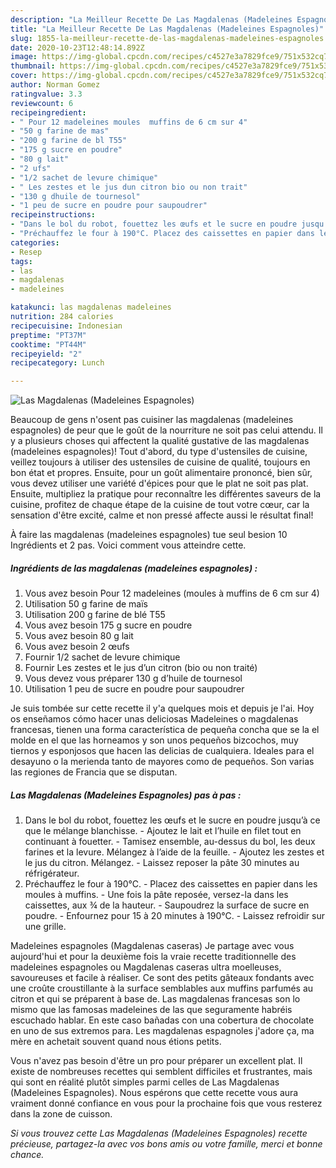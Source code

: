 ```yaml
---
description: "La Meilleur Recette De Las Magdalenas (Madeleines Espagnoles)"
title: "La Meilleur Recette De Las Magdalenas (Madeleines Espagnoles)"
slug: 1855-la-meilleur-recette-de-las-magdalenas-madeleines-espagnoles
date: 2020-10-23T12:48:14.892Z
image: https://img-global.cpcdn.com/recipes/c4527e3a7829fce9/751x532cq70/las-magdalenas-madeleines-espagnoles-photo-principale-de-la-recette.jpg
thumbnail: https://img-global.cpcdn.com/recipes/c4527e3a7829fce9/751x532cq70/las-magdalenas-madeleines-espagnoles-photo-principale-de-la-recette.jpg
cover: https://img-global.cpcdn.com/recipes/c4527e3a7829fce9/751x532cq70/las-magdalenas-madeleines-espagnoles-photo-principale-de-la-recette.jpg
author: Norman Gomez
ratingvalue: 3.3
reviewcount: 6
recipeingredient:
- " Pour 12 madeleines moules  muffins de 6 cm sur 4"
- "50 g farine de mas"
- "200 g farine de bl T55"
- "175 g sucre en poudre"
- "80 g lait"
- "2 ufs"
- "1/2 sachet de levure chimique"
- " Les zestes et le jus dun citron bio ou non trait"
- "130 g dhuile de tournesol"
- "1 peu de sucre en poudre pour saupoudrer"
recipeinstructions:
- "Dans le bol du robot, fouettez les œufs et le sucre en poudre jusqu’à ce que le mélange blanchisse. Ajoutez le lait et l’huile en filet tout en continuant à fouetter. Tamisez ensemble, au-dessus du bol, les deux farines et la levure. Mélangez à l’aide de la feuille. Ajoutez les zestes et le jus du citron. Mélangez. Laissez reposer la pâte 30 minutes au réfrigérateur."
- "Préchauffez le four à 190°C. Placez des caissettes en papier dans les moules à muffins. Une fois la pâte reposée, versez-la dans les caissettes, aux ¾ de la hauteur. Saupoudrez la surface de sucre en poudre. Enfournez pour 15 à 20 minutes à 190°C. Laissez refroidir sur une grille."
categories:
- Resep
tags:
- las
- magdalenas
- madeleines

katakunci: las magdalenas madeleines 
nutrition: 284 calories
recipecuisine: Indonesian
preptime: "PT37M"
cooktime: "PT44M"
recipeyield: "2"
recipecategory: Lunch

---
```



![Las Magdalenas (Madeleines Espagnoles)](https://img-global.cpcdn.com/recipes/c4527e3a7829fce9/751x532cq70/las-magdalenas-madeleines-espagnoles-photo-principale-de-la-recette.jpg)

Beaucoup de gens n'osent pas cuisiner las magdalenas (madeleines espagnoles) de peur que le goût de la nourriture ne soit pas celui attendu. Il y a plusieurs choses qui affectent la qualité gustative de las magdalenas (madeleines espagnoles)! Tout d'abord, du type d'ustensiles de cuisine, veillez toujours à utiliser des ustensiles de cuisine de qualité, toujours en bon état et propres. Ensuite, pour un goût alimentaire prononcé, bien sûr, vous devez utiliser une variété d'épices pour que le plat ne soit pas plat. Ensuite, multipliez la pratique pour reconnaître les différentes saveurs de la cuisine, profitez de chaque étape de la cuisine de tout votre cœur, car la sensation d'être excité, calme et non pressé affecte aussi le résultat final!

<!--inarticleads1-->

À faire las magdalenas (madeleines espagnoles) tue seul besion 10 Ingrédients et 2 pas. Voici comment vous atteindre cette.

##### Ingrédients de las magdalenas (madeleines espagnoles) :

1. Vous avez besoin  Pour 12 madeleines (moules à muffins de 6 cm sur 4)
1. Utilisation 50 g farine de maïs
1. Utilisation 200 g farine de blé T55
1. Vous avez besoin 175 g sucre en poudre
1. Vous avez besoin 80 g lait
1. Vous avez besoin 2 œufs
1. Fournir 1/2 sachet de levure chimique
1. Fournir  Les zestes et le jus d’un citron (bio ou non traité)
1. Vous devez vous préparer 130 g d’huile de tournesol
1. Utilisation 1 peu de sucre en poudre pour saupoudrer


Je suis tombée sur cette recette il y&#39;a quelques mois et depuis je l&#39;ai. Hoy os enseñamos cómo hacer unas deliciosas Madeleines o magdalenas francesas, tienen una forma característica de pequeña concha que se la el molde en el que las horneamos y son unos pequeños bizcochos, muy tiernos y esponjosos que hacen las delicias de cualquiera. Ideales para el desayuno o la merienda tanto de mayores como de pequeños. Son varias las regiones de Francia que se disputan. 

<!--inarticleads2-->

##### Las Magdalenas (Madeleines Espagnoles) pas à pas :

1. Dans le bol du robot, fouettez les œufs et le sucre en poudre jusqu’à ce que le mélange blanchisse. - Ajoutez le lait et l’huile en filet tout en continuant à fouetter. - Tamisez ensemble, au-dessus du bol, les deux farines et la levure. Mélangez à l’aide de la feuille. - Ajoutez les zestes et le jus du citron. Mélangez. - Laissez reposer la pâte 30 minutes au réfrigérateur.
1. Préchauffez le four à 190°C. - Placez des caissettes en papier dans les moules à muffins. - Une fois la pâte reposée, versez-la dans les caissettes, aux ¾ de la hauteur. - Saupoudrez la surface de sucre en poudre. - Enfournez pour 15 à 20 minutes à 190°C. - Laissez refroidir sur une grille.


Madeleines espagnoles (Magdalenas caseras) Je partage avec vous aujourd&#39;hui et pour la deuxième fois la vraie recette traditionnelle des madeleines espagnoles ou Magdalenas caseras ultra moelleuses, savoureuses et facile à réaliser. Ce sont des petits gâteaux fondants avec une croûte croustillante à la surface semblables aux muffins parfumés au citron et qui se préparent à base de. Las magdalenas francesas son lo mismo que las famosas madeleines de las que seguramente habréis escuchado hablar. En este caso bañadas con una cobertura de chocolate en uno de sus extremos para. Les magdalenas espagnoles j&#39;adore ça, ma mère en achetait souvent quand nous étions petits. 

<!--inarticleads1-->

<p>
Vous n'avez pas besoin d'être un pro pour préparer un excellent plat. Il existe de nombreuses recettes qui semblent difficiles et frustrantes, mais qui sont en réalité plutôt simples parmi celles de Las Magdalenas (Madeleines Espagnoles). Nous espérons que cette recette vous aura vraiment donné confiance en vous pour la prochaine fois que vous resterez dans la zone de cuisson.
</p>

<p>
<i>Si vous trouvez cette Las Magdalenas (Madeleines Espagnoles) recette précieuse, partagez-la avec vos bons amis ou votre famille, merci et bonne chance.</i>
</p>
